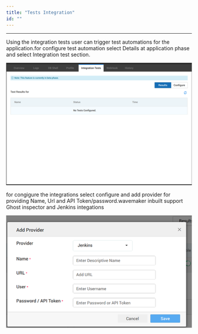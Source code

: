 ```yaml
---
title: "Tests Integration"
id: ""
---
```

---

Using the integration tests user can trigger test automations for the application.for configure test automation select Details at application phase and select Integration test section.

[![test integration](/learn/assets/test-integration.png)](/learn/assets/test-integration.png)

for congigure the integrations select configure and add provider for providing Name, Url and API Token/password.wavemaker inbuilt support Ghost inspector and Jenkins integations

[![test integration configure](/learn/assets/test-integration-configure.png)](/learn/assets/test-integration-configure.png)
